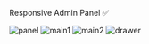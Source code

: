 Responsive Admin Panel ✅

![panel](https://user-images.githubusercontent.com/125268240/219403573-5bcf09de-36be-4aa8-9c4a-e4e64aa2c474.png)
![main1](https://user-images.githubusercontent.com/125268240/219403599-f6f8992e-5a27-47b6-ab98-888b7c5f531b.png)
![main2](https://user-images.githubusercontent.com/125268240/219403614-db0fcb18-ef9f-4e31-bcfe-db2ad6364e91.png)
![drawer](https://user-images.githubusercontent.com/125268240/219403627-0812f2ea-711b-4c64-ba9c-185e3370a0d9.png)
